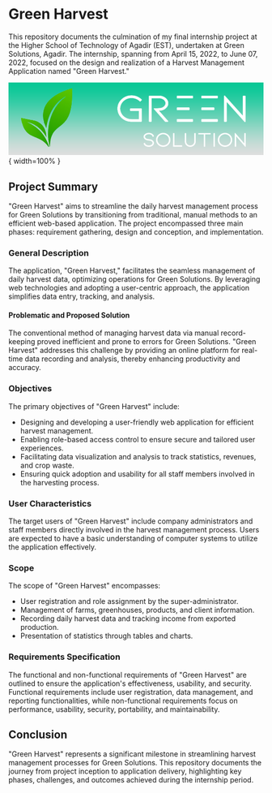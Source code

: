 # Green Harvest

This repository documents the culmination of my final internship project at the Higher School of Technology of Agadir (EST), undertaken at Green Solutions, Agadir. The internship, spanning from April 15, 2022, to June 07, 2022, focused on the design and realization of a Harvest Management Application named "Green Harvest."

![Green Harvest Banner](public/images/banner_github.png){ width=100% }

## Project Summary
"Green Harvest" aims to streamline the daily harvest management process for Green Solutions by transitioning from traditional, manual methods to an efficient web-based application. The project encompassed three main phases: requirement gathering, design and conception, and implementation.

### General Description
The application, "Green Harvest," facilitates the seamless management of daily harvest data, optimizing operations for Green Solutions. By leveraging web technologies and adopting a user-centric approach, the application simplifies data entry, tracking, and analysis.

#### Problematic and Proposed Solution
The conventional method of managing harvest data via manual record-keeping proved inefficient and prone to errors for Green Solutions. "Green Harvest" addresses this challenge by providing an online platform for real-time data recording and analysis, thereby enhancing productivity and accuracy.

### Objectives
The primary objectives of "Green Harvest" include:
- Designing and developing a user-friendly web application for efficient harvest management.
- Enabling role-based access control to ensure secure and tailored user experiences.
- Facilitating data visualization and analysis to track statistics, revenues, and crop waste.
- Ensuring quick adoption and usability for all staff members involved in the harvesting process.

### User Characteristics
The target users of "Green Harvest" include company administrators and staff members directly involved in the harvest management process. Users are expected to have a basic understanding of computer systems to utilize the application effectively.

### Scope
The scope of "Green Harvest" encompasses:
- User registration and role assignment by the super-administrator.
- Management of farms, greenhouses, products, and client information.
- Recording daily harvest data and tracking income from exported production.
- Presentation of statistics through tables and charts.

### Requirements Specification
The functional and non-functional requirements of "Green Harvest" are outlined to ensure the application's effectiveness, usability, and security. Functional requirements include user registration, data management, and reporting functionalities, while non-functional requirements focus on performance, usability, security, portability, and maintainability.

## Conclusion
"Green Harvest" represents a significant milestone in streamlining harvest management processes for Green Solutions. This repository documents the journey from project inception to application delivery, highlighting key phases, challenges, and outcomes achieved during the internship period.
